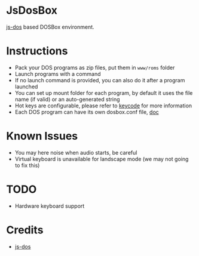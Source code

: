 # JsDosBox

[js-dos](https://js-dos.com/) based DOSBox environment.

# Instructions

- Pack your DOS programs as zip files, put them in `www/roms` folder
- Launch programs with a command
- If no launch command is provided, you can also do it after a program launched
- You can set up mount folder for each program, by default it uses the file name (if valid) or an auto-generated string
- Hot keys are configurable, please refer to [keycode](https://keycode.info/) for more information
- Each DOS program can have its own dosbox.conf file, [doc](http://js-dos.com/#js-dos-622-faq-how-to-override-dosboxconf)

# Known Issues

- You may here noise when audio starts, be careful
- Virtual keyboard is unavailable for landscape mode (we may not going to fix this)

# TODO

- Hardware keyboard support

# Credits

- [js-dos](https://js-dos.com/)